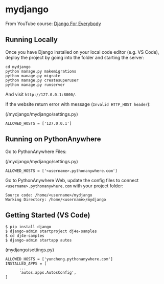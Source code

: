 # mydjango

From YouTube course: [Django For Everybody](https://www.youtube.com/watch?v=o0XbHvKxw7Y)

## Running Locally

Once you have Django installed on your local code editor (e.g. VS Code), deploy the project by going into the folder and starting the server:

```
cd mydjango
python manage.py makemigrations
python manage.py migrate
python manage.py createsuperuser
python manage.py runserver
```

And visit `http://127.0.0.1:8000/`.

If the website return error with message (`Invalid HTTP_HOST header`):

(/mydjango/mydjango/settings.py)
```
ALLOWED_HOSTS = ['127.0.0.1']
```

## Running on PythonAnywhere

Go to PythonAnywhere Files:

(/mydjango/mydjango/settings.py)
```
ALLOWED_HOSTS = ['<username>.pythonanywhere.com']
```

Go to PythonAnywhere Web, update the config files to connect `<username>.pythonanywhere.com` with your project folder:

```
Source code: /home/<username>/mydjango
Working Directory: /home/<username>/mydjango
```

## Getting Started (VS Code)
```
$ pip install django
$ django-admin startproject dj4e-samples
$ cd dj4e-samples
$ django-admin startapp autos
```

(mydjango/settings.py)

```
ALLOWED_HOSTS = ['yuncheng.pythonanywhere.com']
INSTALLED_APPS = [
	  ...
	  'autos.apps.AutosConfig', 
]
```
